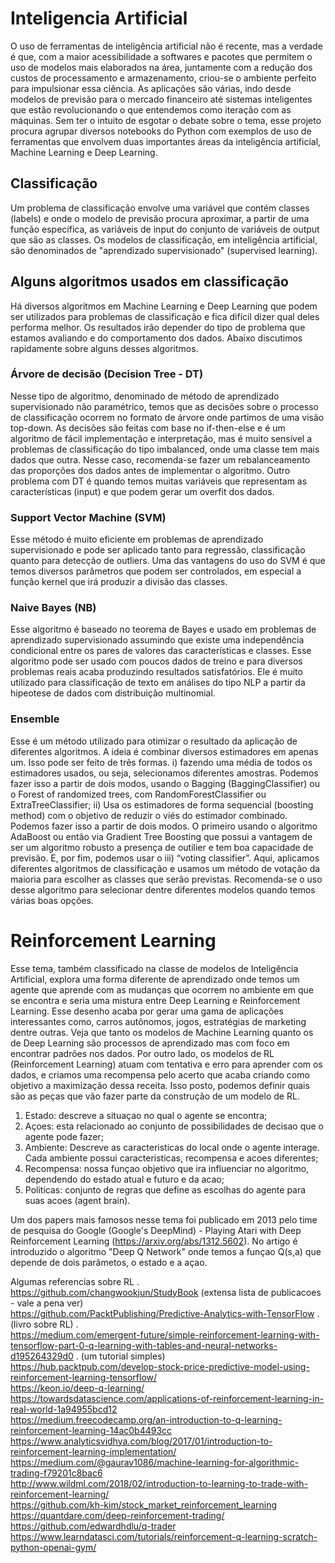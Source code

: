 # Inteligencia Artificial

O uso de ferramentas de inteligência artificial não é recente, mas a verdade é que, com a maior acessibilidade a softwares e pacotes que permitem o uso de modelos mais elaborados na área, juntamente com a redução dos custos de processamento e armazenamento, criou-se o ambiente perfeito para impulsionar essa ciência. As aplicações são várias, indo desde modelos de previsão para o mercado financeiro até sistemas inteligentes que estão revolucionando o que entendemos como iteração com as máquinas.
Sem ter o intuito de esgotar o debate sobre o tema, esse projeto procura agrupar diversos notebooks do Python com exemplos de uso de ferramentas que envolvem duas importantes áreas da inteligência artificial, Machine Learning e Deep Learning.

## Classificação
Um problema de classificação envolve uma variável que contém classes (labels) e onde o modelo de previsão procura aproximar, a partir de uma função específica, as variáveis de input do conjunto de variáveis de output que são as classes. Os modelos de classificação, em inteligência artificial, são denominados de "aprendizado supervisionado" (supervised learning).

## Alguns algoritmos usados em classificação
Há diversos algoritmos em Machine Learning e Deep Learning que podem ser utilizados para problemas de classificação e fica difícil dizer qual deles performa melhor. Os resultados irão depender do tipo de problema que estamos avaliando e do comportamento dos dados. Abaixo discutimos rapidamente sobre alguns desses algoritmos.
### Árvore de decisão (Decision Tree - DT)
Nesse tipo de algoritmo, denominado de método de aprendizado supervisionado não paramétrico, temos que as decisões sobre o processo de classificação ocorrem no formato de árvore onde partimos de uma visão top-down. As decisões são feitas com base no if-then-else e é um algoritmo de fácil implementação e interpretação, mas é muito sensível a problemas de classificação do tipo imbalanced, onde uma classe tem mais dados que outra. Nesse caso, recomenda-se fazer um rebalanceamento das proporções dos dados antes de implementar o algoritmo. Outro problema com DT é quando temos muitas variáveis que representam as características (input) e que podem gerar um overfit dos dados.
### Support Vector Machine (SVM)
Esse método é muito eficiente em problemas de aprendizado supervisionado e pode ser aplicado tanto para regressão, classificação quanto para detecção de outliers. Uma das vantagens do uso do SVM é que temos diversos parâmetros que podem ser controlados, em especial a função kernel que irá produzir a divisão das classes.
### Naive Bayes (NB)
Esse algoritmo é baseado no teorema de Bayes e usado em problemas de aprendizado supervisionado assumindo que existe uma independência condicional entre os pares de valores das características e classes. Esse algoritmo pode ser usado com poucos dados de treino e para diversos problemas reais acaba produzindo resultados satisfatórios. Ele é muito utilizado para classificação de texto em análises do tipo NLP a partir da hipeotese de dados com distribuição multinomial.
### Ensemble
Esse é um método utilizado para otimizar o resultado da aplicação de diferentes algoritmos. A ideia é combinar diversos estimadores em apenas um. Isso pode ser feito de três formas. i) fazendo uma média de todos os estimadores usados, ou seja, selecionamos diferentes amostras. Podemos fazer isso a partir de dois modos, usando o Bagging (BaggingClassifier) ou o Forest of randomized trees, com RandomForestClassifier ou ExtraTreeClassifier; ii) Usa os estimadores de forma sequencial (boosting method) com o objetivo de reduzir o viés do estimador combinado. Podemos fazer isso a partir de dois modos. O primeiro usando o algoritmo AdaBoost ou então via Gradient Tree Boosting que possui a vantagem de ser um algoritmo robusto a presença de outilier e tem boa capacidade de previsão. E, por fim, podemos usar o iii) “voting classifier”. Aqui, aplicamos diferentes algoritmos de classificação e usamos um método de votação da maioria para escolher as classes que serão previstas. Recomenda-se o uso desse algoritmo para selecionar dentre diferentes modelos quando temos várias boas opções.

# Reinforcement Learning
Esse tema, também classificado na classe de modelos de Inteligência Artificial, explora uma forma diferente de aprendizado onde temos um agente que aprende com as mudanças que ocorrem no ambiente em que se encontra e seria uma mistura entre Deep Learning e Reinforcement Learning. Esse desenho acaba por gerar uma gama de aplicações interessantes como, carros autônomos, jogos, estratégias de marketing dentre outras. Veja que tanto os modelos de Machine Learning quanto os de Deep Learning são processos de aprendizado mas com foco em encontrar padrões nos dados. Por outro lado, os modelos de RL (Reinforcement Learning) atuam com tentativa e erro para aprender com os dados, e criamos uma recompensa pelo acerto que acaba criando como objetivo a maximização dessa receita. Isso posto, podemos definir quais são as peças que vão fazer parte da construção de um modelo de RL.
1. Estado: descreve a situaçao no qual o agente se encontra;
2. Açoes: esta relacionado ao conjunto de possibilidades de decisao que o agente pode fazer;
3. Ambiente: Descreve as caracteristicas do local onde o agente interage. Cada ambiente possui caracteristicas, recompensa e acoes diferentes;
4. Recompensa: nossa funçao objetivo que ira influenciar no algoritmo, dependendo do estado atual e futuro e da acao;
5. Politicas: conjunto de regras que define as escolhas do agente para suas acoes (agent brain).

Um dos papers mais famosos nesse tema foi publicado em 2013 pelo time de pesquisa do Google (Google's DeepMind) - Playing Atari with Deep Reinforcement Learning (https://arxiv.org/abs/1312.5602). No artigo é introduzido o algoritmo "Deep Q Network" onde temos a funçao Q(s,a) que depende de dois parâmetos, o estado e a açao.

Algumas referencias sobre RL .  <br>
https://github.com/changwookjun/StudyBook  (extensa lista de publicacoes - vale a pena ver) <br>
https://github.com/PacktPublishing/Predictive-Analytics-with-TensorFlow .  (livro sobre RL) . <br>
https://medium.com/emergent-future/simple-reinforcement-learning-with-tensorflow-part-0-q-learning-with-tables-and-neural-networks-d195264329d0 .  (um tutorial simples)  <br>
https://hub.packtpub.com/develop-stock-price-predictive-model-using-reinforcement-learning-tensorflow/   <br>
https://keon.io/deep-q-learning/   <br>
https://towardsdatascience.com/applications-of-reinforcement-learning-in-real-world-1a94955bcd12   <br>
https://medium.freecodecamp.org/an-introduction-to-q-learning-reinforcement-learning-14ac0b4493cc   <br>
https://www.analyticsvidhya.com/blog/2017/01/introduction-to-reinforcement-learning-implementation/   <br>
https://medium.com/@gaurav1086/machine-learning-for-algorithmic-trading-f79201c8bac6   <br>
http://www.wildml.com/2018/02/introduction-to-learning-to-trade-with-reinforcement-learning/   <br>
https://github.com/kh-kim/stock_market_reinforcement_learning   <br>
https://quantdare.com/deep-reinforcement-trading/   <br>
https://github.com/edwardhdlu/q-trader   <br>
https://www.learndatasci.com/tutorials/reinforcement-q-learning-scratch-python-openai-gym/   <br>

